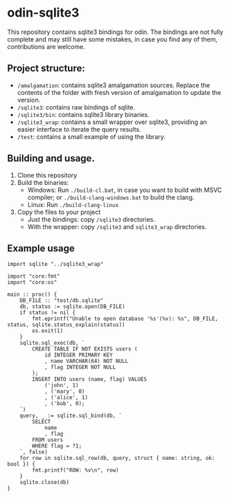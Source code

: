 
# odin-sqlite3

This repository contains sqlite3 bindings for odin. The bindings are not fully
complete and may still have some mistakes, in case you find any of them,
contributions are welcome.

## Project structure:

- `/amalgamation`: contains sqlite3 amalgamation sources. Replace the contents
    of the folder with fresh version of amalgamation to update the version.
- `/sqlite3`: contains raw bindings of sqlite.
- `/sqlite3/bin`: contains sqlite3 library binaries.
- `/sqlite3_wrap`: contains a small wrapper over sqlite3, providing an easier
    interface to iterate the query results.
- `/test`: contains a small example of using the library.

## Building and usage.

1. Clone this repository
2. Build the binaries:
    - Windows: Run `./build-cl.bat`, in case you want to build with MSVC compiler; or `./build-clang-windows.bat` to build the clang.
    - Linux: Run `./build-clang-linux`
3. Copy the files to your project
    - Just the bindings: copy `/sqlite3` directories.
    - With the wrapper: copy `/sqlite3` and `sqlite3_wrap` directories.

## Example usage

```odin
import sqlite "../sqlite3_wrap"

import "core:fmt"
import "core:os"

main :: proc() {
    DB_FILE :: "test/db.sqlite"
    db, status := sqlite.open(DB_FILE)
    if status != nil {
        fmt.eprintf("Unable to open database '%s'(%v): %s", DB_FILE, status, sqlite.status_explain(status))
        os.exit(1)
    }
    sqlite.sql_exec(db, `
        CREATE TABLE IF NOT EXISTS users (
            id INTEGER PRIMARY KEY
            , name VARCHAR(64) NOT NULL
            , flag INTEGER NOT NULL
        );
        INSERT INTO users (name, flag) VALUES
            ('john', 1)
            , ('mary', 0)
            , ('alice', 1)
            , ('bob', 0);
    `)
    query, _ := sqlite.sql_bind(db, `
        SELECT
            name
            , flag
        FROM users
        WHERE flag = ?1;
    `, false)
    for row in sqlite.sql_row(db, query, struct { name: string, ok: bool }) {
        fmt.printf("ROW: %v\n", row)
    }
    sqlite.close(db)
}
```
